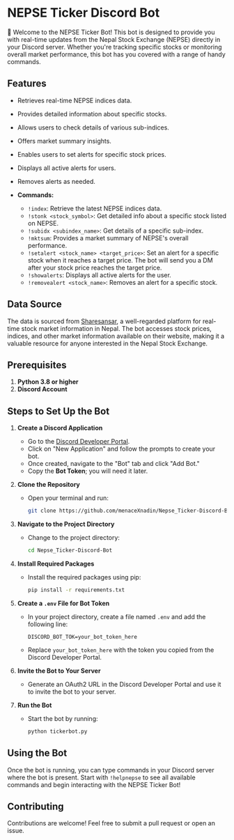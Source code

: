 # NEPSE Ticker Discord Bot

👋 Welcome to the NEPSE Ticker Bot! This bot is designed to provide you with real-time updates from the Nepal Stock Exchange (NEPSE) directly in your Discord server. Whether you're tracking specific stocks or monitoring overall market performance, this bot has you covered with a range of handy commands.

## Features

- Retrieves real-time NEPSE indices data.
- Provides detailed information about specific stocks.
- Allows users to check details of various sub-indices.
- Offers market summary insights.
- Enables users to set alerts for specific stock prices.
- Displays all active alerts for users.
- Removes alerts as needed.
  
- **Commands:**
  - `!index`: Retrieve the latest NEPSE indices data.
  - `!stonk <stock_symbol>`: Get detailed info about a specific stock listed on NEPSE.
  - `!subidx <subindex_name>`: Get details of a specific sub-index.
  - `!mktsum`: Provides a market summary of NEPSE's overall performance.
  - `!setalert <stock_name> <target_price>`: Set an alert for a specific stock when it reaches a target price. The bot will send you a DM after your stock price reaches the target price.
  - `!showalerts`: Displays all active alerts for the user.
  - `!removealert <stock_name>`: Removes an alert for a specific stock.

## Data Source

The data is sourced from [Sharesansar](https://www.sharesansar.com/), a well-regarded platform for real-time stock market information in Nepal. The bot accesses stock prices, indices, and other market information available on their website, making it a valuable resource for anyone interested in the Nepal Stock Exchange.

## Prerequisites

1. **Python 3.8 or higher**
2. **Discord Account**

## Steps to Set Up the Bot

1. **Create a Discord Application**
   - Go to the [Discord Developer Portal](https://discord.com/developers/applications).
   - Click on "New Application" and follow the prompts to create your bot.
   - Once created, navigate to the "Bot" tab and click "Add Bot."
   - Copy the **Bot Token**; you will need it later.

2. **Clone the Repository**
   - Open your terminal and run:
     ```bash
     git clone https://github.com/menaceXnadin/Nepse_Ticker-Discord-Bot.git
     ```

3. **Navigate to the Project Directory**
   - Change to the project directory:
     ```bash
     cd Nepse_Ticker-Discord-Bot
     ```

4. **Install Required Packages**
   - Install the required packages using pip:
     ```bash
     pip install -r requirements.txt
     ```

5. **Create a `.env` File for Bot Token**
   - In your project directory, create a file named `.env` and add the following line:
     ```
     DISCORD_BOT_TOK=your_bot_token_here
     ```
   - Replace `your_bot_token_here` with the token you copied from the Discord Developer Portal.

6. **Invite the Bot to Your Server**
   - Generate an OAuth2 URL in the Discord Developer Portal and use it to invite the bot to your server.

7. **Run the Bot**
   - Start the bot by running:
     ```bash
     python tickerbot.py
     ```

## Using the Bot

Once the bot is running, you can type commands in your Discord server where the bot is present. Start with `!helpnepse` to see all available commands and begin interacting with the NEPSE Ticker Bot!

## Contributing

Contributions are welcome! Feel free to submit a pull request or open an issue.
